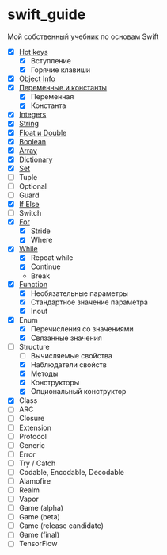 # swift_guide
Мой собственный учебник по основам Swift

* [x] [Hot keys](https://github.com/riley-usagi/swift_guide/blob/master/swift_guide.playground/Pages/HotKeys.xcplaygroundpage/Contents.swift)
  * [x] Вступление
  * [x] Горячие клавиши
* [x] [Object Info](https://github.com/riley-usagi/swift_guide/blob/master/swift_guide.playground/Pages/ObjectInfo.xcplaygroundpage/Contents.swift)
* [x] [Переменные и константы](https://github.com/riley-usagi/swift_guide/blob/master/swift_guide.playground/Pages/Variables.xcplaygroundpage/Contents.swift)
  * [x] Переменная
  * [x] Константа
* [x] [Integers](https://github.com/riley-usagi/swift_guide/blob/master/swift_guide.playground/Pages/Integers.xcplaygroundpage/Contents.swift)
* [x] [String](https://github.com/riley-usagi/swift_guide/blob/master/swift_guide.playground/Pages/String.xcplaygroundpage/Contents.swift)
* [x] [Float и Double](https://github.com/riley-usagi/swift_guide/blob/master/swift_guide.playground/Pages/FloatAndDouble.xcplaygroundpage/Contents.swift)
* [x] [Boolean](https://github.com/riley-usagi/swift_guide/blob/master/swift_guide.playground/Pages/Boolean.xcplaygroundpage/Contents.swift)
* [x] [Array](https://github.com/riley-usagi/swift_guide/blob/master/swift_guide.playground/Pages/Array.xcplaygroundpage/Contents.swift)
* [x] [Dictionary](https://github.com/riley-usagi/swift_guide/blob/master/swift_guide.playground/Pages/Dictionary.xcplaygroundpage/Contents.swift)
* [x] [Set](https://github.com/riley-usagi/swift_guide/blob/master/swift_guide.playground/Pages/Set.xcplaygroundpage/Contents.swift)
* [ ] Tuple
* [ ] Optional
* [ ] Guard
* [x] [If Else](https://github.com/riley-usagi/swift_guide/blob/master/swift_guide.playground/Pages/IfElse.xcplaygroundpage/Contents.swift)
* [ ] Switch
* [x] [For](https://github.com/riley-usagi/swift_guide/blob/master/swift_guide.playground/Pages/For.xcplaygroundpage/Contents.swift)
  * [x] Stride
  * [x] Where
* [x] [While](https://github.com/riley-usagi/swift_guide/blob/master/swift_guide.playground/Pages/While.xcplaygroundpage/Contents.swift)
  * [x] Repeat while
  * [x] Continue
  * Break
* [x] [Function](https://github.com/riley-usagi/swift_guide/blob/master/swift_guide.playground/Pages/Function.xcplaygroundpage/Contents.swift)
  * [x] Необязательные параметры
  * [x] Стандартное значение параметра
  * [x] Inout
* [x] Enum
  * [x] Перечисления со значениями
  * [x] Связанные значения
* [ ] Structure
  * [ ] Вычисляемые свойства
  * [x] Наблюдатели свойств
  * [x] Методы
  * [x] Конструкторы
  * [x] Опциональный конструктор
* [x] Class
* [ ] ARC
* [ ] Closure
* [ ] Extension
* [ ] Protocol
* [ ] Generic
* [ ] Error
* [ ] Try / Catch
* [ ] Codable, Encodable, Decodable
* [ ] Alamofire
* [ ] Realm
* [ ] Vapor
* [ ] Game (alpha)
* [ ] Game (beta)
* [ ] Game (release candidate)
* [ ] Game (final)
* [ ] TensorFlow
